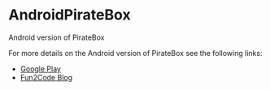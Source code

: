 AndroidPirateBox
================

Android version of PirateBox

For more details on the Android version of PirateBox see the following links:

* [Google Play](https://play.google.com/store/apps/details?id=de.fun2code.android.piratebox)
* [Fun2Code Blog](http://fun2code-blog.blogspot.de/search/label/PirateBox)
